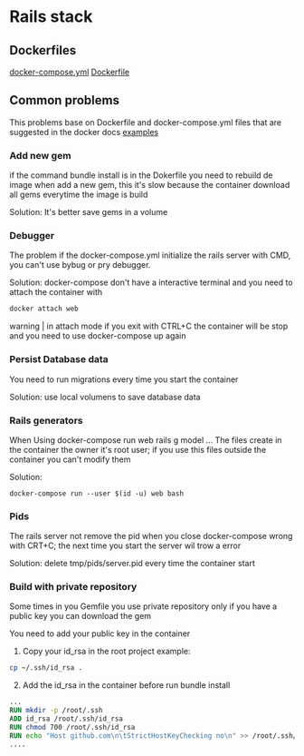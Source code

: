 # Rails stack

## Dockerfiles
[docker-compose.yml](doc/rails/docker-compose.yml)
[Dockerfile](doc/rails/Dockerfile)


## Common problems

This problems base on Dockerfile and docker-compose.yml files that are suggested in the docker docs [examples](https://docs.docker.com/compose/rails/#define-the-project)

### Add new gem

if the command bundle install is in the Dokerfile you need to rebuild de image when add a new gem, this it's slow because the container download all gems everytime the image is build

Solution: It's better save gems in a volume

### Debugger

The problem if the docker-compose.yml initialize the rails server with CMD, you can't
use bybug or pry debugger.

Solution:
docker-compose don't have a interactive terminal and you need to attach the container with
```sh
docker attach web
```
warning | in attach mode if you exit with CTRL+C the container will be stop and you need to use docker-compose up again

### Persist Database data

You need to run migrations every time you start the container

Solution: use local volumens to save database data

### Rails generators
When Using docker-compose run web rails g model ...
The files create in the container the owner it's root user;
if you use this files outside the container you can't modify them

Solution:
```
docker-compose run --user $(id -u) web bash
```

### Pids

The rails server not remove the pid when you close docker-compose wrong with CRT+C;
the next time you start the server wil trow a error

Solution: delete tmp/pids/server.pid every time the container start

### Build with private repository

Some times in you Gemfile you use private repository only if you have a public key you can download the gem

You need to add your public key in the container
1. Copy your id_rsa in the root project
example:
```sh
cp ~/.ssh/id_rsa .
```
2. Add the id_rsa in the container before run bundle install
```Dockerfile
...
RUN mkdir -p /root/.ssh
ADD id_rsa /root/.ssh/id_rsa
RUN chmod 700 /root/.ssh/id_rsa
RUN echo "Host github.com\n\tStrictHostKeyChecking no\n" >> /root/.ssh/config
....
```

